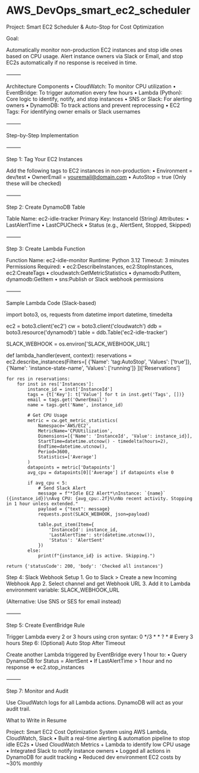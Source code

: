 # AWS_DevOps_smart_ec2_scheduler

Project: Smart EC2 Scheduler & Auto-Stop for Cost Optimization

Goal:

Automatically monitor non-production EC2 instances and stop idle ones based on CPU usage. Alert instance owners via Slack or Email, and stop EC2s automatically if no response is received in time.

⸻

Architecture Components
	•	CloudWatch: To monitor CPU utilization
	•	EventBridge: To trigger automation every few hours
	•	Lambda (Python): Core logic to identify, notify, and stop instances
	•	SNS or Slack: For alerting owners
	•	DynamoDB: To track actions and prevent reprocessing
	•	EC2 Tags: For identifying owner emails or Slack usernames

⸻

Step-by-Step Implementation

⸻

Step 1: Tag Your EC2 Instances

Add the following tags to EC2 instances in non-production:
	•	Environment = dev/test
	•	OwnerEmail = youremail@domain.com
	•	AutoStop = true (Only these will be checked)

⸻

Step 2: Create DynamoDB Table

Table Name: ec2-idle-tracker
Primary Key: InstanceId (String)
Attributes:
	•	LastAlertTime
	•	LastCPUCheck
	•	Status (e.g., AlertSent, Stopped, Skipped)

⸻

Step 3: Create Lambda Function

Function Name: ec2-idle-monitor
Runtime: Python 3.12
Timeout: 3 minutes
Permissions Required:
	•	ec2:DescribeInstances, ec2:StopInstances, ec2:CreateTags
	•	cloudwatch:GetMetricStatistics
	•	dynamodb:PutItem, dynamodb:GetItem
	•	sns:Publish or Slack webhook permissions

⸻

Sample Lambda Code (Slack-based)

import boto3, os, requests
from datetime import datetime, timedelta

ec2 = boto3.client('ec2')
cw = boto3.client('cloudwatch')
ddb = boto3.resource('dynamodb')
table = ddb.Table('ec2-idle-tracker')

SLACK_WEBHOOK = os.environ['SLACK_WEBHOOK_URL']

def lambda_handler(event, context):
    reservations = ec2.describe_instances(Filters=[
        {'Name': 'tag:AutoStop', 'Values': ['true']},
        {'Name': 'instance-state-name', 'Values': ['running']}
    ])['Reservations']
    
    for res in reservations:
        for inst in res['Instances']:
            instance_id = inst['InstanceId']
            tags = {t['Key']: t['Value'] for t in inst.get('Tags', [])}
            email = tags.get('OwnerEmail')
            name = tags.get('Name', instance_id)

            # Get CPU Usage
            metric = cw.get_metric_statistics(
                Namespace='AWS/EC2',
                MetricName='CPUUtilization',
                Dimensions=[{'Name': 'InstanceId', 'Value': instance_id}],
                StartTime=datetime.utcnow() - timedelta(hours=2),
                EndTime=datetime.utcnow(),
                Period=3600,
                Statistics=['Average']
            )
            datapoints = metric['Datapoints']
            avg_cpu = datapoints[0]['Average'] if datapoints else 0
            
            if avg_cpu < 5:
                # Send Slack Alert
                message = f"*Idle EC2 Alert*\nInstance: `{name}` ({instance_id})\nAvg CPU: {avg_cpu:.2f}%\nNo recent activity. Stopping in 1 hour unless extended."
                payload = {"text": message}
                requests.post(SLACK_WEBHOOK, json=payload)
                
                table.put_item(Item={
                    'InstanceId': instance_id,
                    'LastAlertTime': str(datetime.utcnow()),
                    'Status': 'AlertSent'
                })
            else:
                print(f"{instance_id} is active. Skipping.")

    return {'statusCode': 200, 'body': 'Checked all instances'}

Step 4: Slack Webhook Setup
	1.	Go to Slack > Create a new Incoming Webhook App
	2.	Select channel and get Webhook URL
	3.	Add it to Lambda environment variable: SLACK_WEBHOOK_URL

(Alternative: Use SNS or SES for email instead)

⸻

Step 5: Create EventBridge Rule

Trigger Lambda every 2 or 3 hours using cron syntax:
0 */3 * * ? *   # Every 3 hours
Step 6: (Optional) Auto Stop After Timeout

Create another Lambda triggered by EventBridge every 1 hour to:
	•	Query DynamoDB for Status = AlertSent
	•	If LastAlertTime > 1 hour and no response => ec2.stop_instances

⸻

Step 7: Monitor and Audit

Use CloudWatch logs for all Lambda actions. DynamoDB will act as your audit trail.

What to Write in Resume

Project: Smart EC2 Cost Optimization System using AWS Lambda, CloudWatch, Slack
	•	Built a real-time alerting & automation pipeline to stop idle EC2s
	•	Used CloudWatch Metrics + Lambda to identify low CPU usage
	•	Integrated Slack to notify instance owners
	•	Logged all actions in DynamoDB for audit tracking
	•	Reduced dev environment EC2 costs by ~30% monthly
